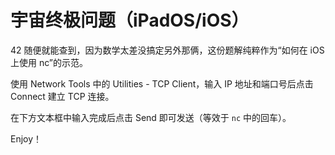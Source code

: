# 宇宙终极问题（iPadOS/iOS）

42 随便就能查到，因为数学太差没搞定另外那俩，这份题解纯粹作为“如何在 iOS 上使用 nc”的示范。

使用 Network Tools 中的 Utilities - TCP Client，输入 IP 地址和端口号后点击 Connect 建立 TCP 连接。

在下方文本框中输入完成后点击 Send 即可发送（等效于 `nc` 中的回车）。

Enjoy！